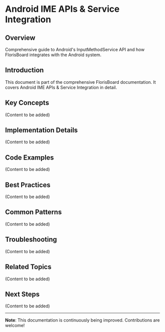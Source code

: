 # Android IME APIs & Service Integration

## Overview

Comprehensive guide to Android's InputMethodService API and how FlorisBoard integrates with the Android system.

## Introduction

This document is part of the comprehensive FlorisBoard documentation. It covers Android IME APIs & Service Integration in detail.

## Key Concepts

(Content to be added)

## Implementation Details

(Content to be added)

## Code Examples

(Content to be added)

## Best Practices

(Content to be added)

## Common Patterns

(Content to be added)

## Troubleshooting

(Content to be added)

## Related Topics

(Content to be added)

## Next Steps

(Content to be added)

---

**Note**: This documentation is continuously being improved. Contributions are welcome!
